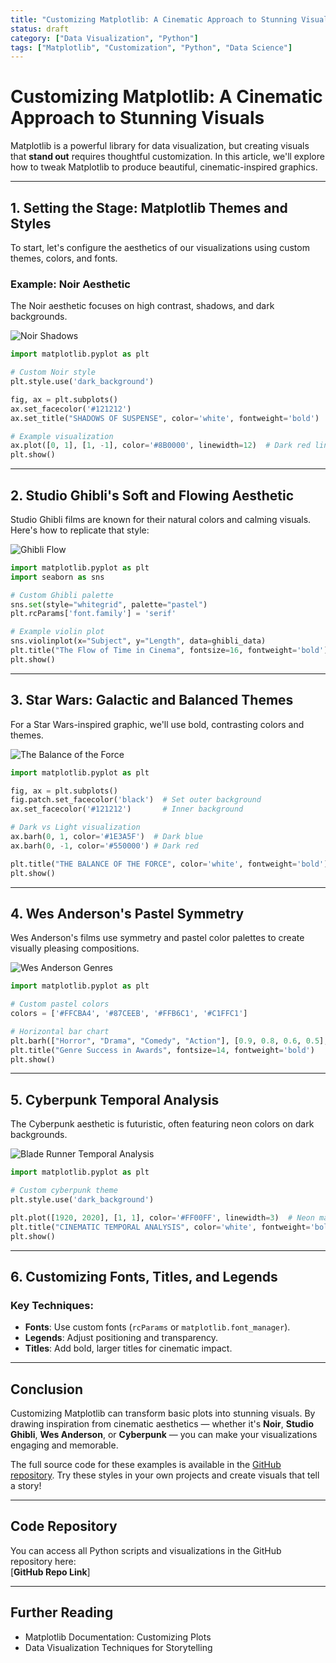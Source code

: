 ```yaml
---
title: "Customizing Matplotlib: A Cinematic Approach to Stunning Visuals"
status: draft
category: ["Data Visualization", "Python"]
tags: ["Matplotlib", "Customization", "Python", "Data Science"]
---
```


# **Customizing Matplotlib: A Cinematic Approach to Stunning Visuals**

Matplotlib is a powerful library for data visualization, but creating visuals that **stand out** requires thoughtful customization. In this article, we'll explore how to tweak Matplotlib to produce beautiful, cinematic-inspired graphics.

---

## **1. Setting the Stage: Matplotlib Themes and Styles**

To start, let's configure the aesthetics of our visualizations using custom themes, colors, and fonts.

### Example: **Noir Aesthetic**

The Noir aesthetic focuses on high contrast, shadows, and dark backgrounds.

![Noir Shadows](https://databurton.com/wp-content/uploads/2024/12/noir_web-3.png)

```python
import matplotlib.pyplot as plt

# Custom Noir style
plt.style.use('dark_background')

fig, ax = plt.subplots()
ax.set_facecolor('#121212')
ax.set_title("SHADOWS OF SUSPENSE", color='white', fontweight='bold')

# Example visualization
ax.plot([0, 1], [1, -1], color='#8B0000', linewidth=12)  # Dark red line
plt.show()
```

---

## **2. Studio Ghibli's Soft and Flowing Aesthetic**

Studio Ghibli films are known for their natural colors and calming visuals. Here's how to replicate that style:

![Ghibli Flow](https://databurton.com/wp-content/uploads/2024/12/ghibli_flow-4.png)

```python
import matplotlib.pyplot as plt
import seaborn as sns

# Custom Ghibli palette
sns.set(style="whitegrid", palette="pastel")
plt.rcParams['font.family'] = 'serif'

# Example violin plot
sns.violinplot(x="Subject", y="Length", data=ghibli_data)
plt.title("The Flow of Time in Cinema", fontsize=16, fontweight='bold')
plt.show()
```

---

## **3. Star Wars: Galactic and Balanced Themes**

For a Star Wars-inspired graphic, we'll use bold, contrasting colors and themes.

![The Balance of the Force](https://databurton.com/wp-content/uploads/2024/12/starwars_balance-4.png)

```python
import matplotlib.pyplot as plt

fig, ax = plt.subplots()
fig.patch.set_facecolor('black')  # Set outer background
ax.set_facecolor('#121212')       # Inner background

# Dark vs Light visualization
ax.barh(0, 1, color='#1E3A5F')  # Dark blue
ax.barh(0, -1, color='#550000') # Dark red

plt.title("THE BALANCE OF THE FORCE", color='white', fontweight='bold')
plt.show()
```

---

## **4. Wes Anderson's Pastel Symmetry**

Wes Anderson's films use symmetry and pastel color palettes to create visually pleasing compositions.

![Wes Anderson Genres](https://databurton.com/wp-content/uploads/2024/12/wes_anderson_genres-5.png)

```python
import matplotlib.pyplot as plt

# Custom pastel colors
colors = ['#FFCBA4', '#87CEEB', '#FFB6C1', '#C1FFC1']

# Horizontal bar chart
plt.barh(["Horror", "Drama", "Comedy", "Action"], [0.9, 0.8, 0.6, 0.5], color=colors)
plt.title("Genre Success in Awards", fontsize=14, fontweight='bold')
plt.show()
```

---

## **5. Cyberpunk Temporal Analysis**

The Cyberpunk aesthetic is futuristic, often featuring neon colors on dark backgrounds.

![Blade Runner Temporal Analysis](https://databurton.com/wp-content/uploads/2024/12/blade_runner_temporal-4.png)

```python
import matplotlib.pyplot as plt

# Custom cyberpunk theme
plt.style.use('dark_background')

plt.plot([1920, 2020], [1, 1], color='#FF00FF', linewidth=3)  # Neon magenta
plt.title("CINEMATIC TEMPORAL ANALYSIS", color='white', fontweight='bold')
plt.show()
```

---

## **6. Customizing Fonts, Titles, and Legends**

### Key Techniques:
- **Fonts**: Use custom fonts (`rcParams` or `matplotlib.font_manager`).
- **Legends**: Adjust positioning and transparency.
- **Titles**: Add bold, larger titles for cinematic impact.

---

## **Conclusion**

Customizing Matplotlib can transform basic plots into stunning visuals. By drawing inspiration from cinematic aesthetics — whether it's **Noir**, **Studio Ghibli**, **Wes Anderson**, or **Cyberpunk** — you can make your visualizations engaging and memorable.

The full source code for these examples is available in the [GitHub repository](#). Try these styles in your own projects and create visuals that tell a story!

---

## **Code Repository**

You can access all Python scripts and visualizations in the GitHub repository here:  
[**GitHub Repo Link**]

---

## **Further Reading**
- Matplotlib Documentation: Customizing Plots
- Data Visualization Techniques for Storytelling
